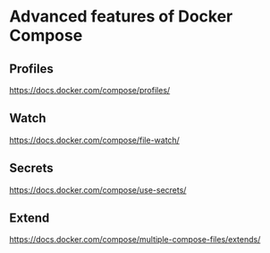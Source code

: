 # Advanced features of Docker Compose

## Profiles

https://docs.docker.com/compose/profiles/

## Watch

https://docs.docker.com/compose/file-watch/

## Secrets

https://docs.docker.com/compose/use-secrets/

## Extend

https://docs.docker.com/compose/multiple-compose-files/extends/
